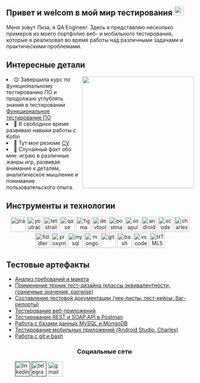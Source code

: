 
<h2> Привет и welcom в мой мир тестирования  <img src="https://raw.githubusercontent.com/Tarikul-Islam-Anik/Animated-Fluent-Emojis/master/Emojis/Smilies/Alien%20Monster.png" height="25" /> </h2>

<p> Меня зовут Лиза, я QA Engineer. Здесь я представляю несколько примеров из моего портфолио веб- и мобильного тестирования, которые я реализовал во время работы над различными задачами и практическими проблемами.
<h2>Интересные детали</h2>
<img align="right" src="https://github.com/Anmol-Baranwal/Cool-GIFs-For-GitHub/assets/74038190/af212da4-8588-4d7c-8400-16e56f2746a0" width="300">
<li> 😌 Завершила курс по функциональному тестированию ПО и продолжаю углублять знания в тестировании  <a href="тут должна быть ссылка на сертификат ">Функциональное тестирование ПО</a> </li> 
<li> 📖 В свободное время развиваю навыки работы с Kotlin </li>
<li>📙 Тут мое резюме <a href="">CV</a></li> 
<li>🧣 Случайный факт обо мне: играю в различные жанры игр, развивая внимание к деталям, аналитическое мышление и понимание пользовательского опыта.  </li>

<h2>Инструменты и технологии</h2>
<p align="center">
<img src="https://cdn.jsdelivr.net/gh/devicons/devicon/icons/jira/jira-original.svg" title="jira" alt="jira" width="40" height="40"/>
<img src="https://upload.wikimedia.org/wikipedia/commons/thumb/8/8d/YouTrack_Icon.svg/1024px-YouTrack_Icon.svg.png?20200803082248" title="youtrack" alt="youtrack" width="40" height="40"/>
<img src="https://codahosted.io/packs/21236/unversioned/assets/LOGO/ba1091c59bab89cd2fd0f289622731fe16113d7b00905abe64759c313a4b73b76c1b0426076ed76cb74752234c734131df46992d5b8b48fc13e264240e4f7119f736cfeb64df36ded54b5cbf6198b9cadedf18dd0cac5c7dbcd16e6336c29363cd1292ba" title="testrail" alt="tetstrail" width="40" height="40"/>
<img src="https://luna1.co/eb0187.png" title="qase" alt="qase" width="40" height="40"/>
<img src="https://cdn.jsdelivr.net/gh/devicons/devicon/icons/figma/figma-original.svg" title="figma" alt="figma" width="40" height="40"/>
<img src="https://d33wubrfki0l68.cloudfront.net/38b5c953a4667366685d55db55d057c86db1fc54/a0fdc/static/acae6b24d940347661ca901ea07f47c1/chrome-dev-logo-icon.png" title="devtools" alt="devtools" width="40" height="40"/>
<img src="https://www.svgrepo.com/show/354202/postman-icon.svg" title="postman" alt="postman" width="40" height="40"/>
<img src="https://encrypted-tbn0.gstatic.com/images?q=tbn:ANd9GcTDLj-17hLuPse4K5lo4VLNFRn89rjLSB-KKIZMdNjB0Q&s" title="soapui" alt="soapui" width="40" height="40"/>
 <img src="https://cdn.jsdelivr.net/gh/devicons/devicon/icons/androidstudio/androidstudio-original.svg" title="android-studio" alt="android-studio" width="40" height="40"/>
<img src="https://cdn.jsdelivr.net/gh/devicons/devicon/icons/xcode/xcode-original.svg" title="xcode" alt="xcode" width="40" height="40"/>
<img src="https://64.media.tumblr.com/c40e81596f30adf8690ee26aa12e888f/tumblr_inline_ob8z21ogTu1r2onau_400.png" title="charles-proxy" alt="charles-proxy" width="40" height="40"/>
<img src="https://www.megaleechers.com/storage/Fiddler-Everywhere-Icon.png" title="fiddler" alt="fiddler" width="40" height="40"/>
<img src="https://ph-files.imgix.net/f1aba60e-b071-4afd-bde6-7c123853a3ae.png?auto=format" title="proxyman" alt="proxyman" width="40" height="40"/>
<img src="https://cdn.jsdelivr.net/gh/devicons/devicon/icons/mysql/mysql-original.svg" title="mysql" alt="mysql" width="40" height="40"/>
<img src="https://cdn.jsdelivr.net/gh/devicons/devicon/icons/mongodb/mongodb-original.svg" title="mongodb" alt="mongodb" width="40" height="40"/>
<img src="https://cdn.jsdelivr.net/gh/devicons/devicon/icons/git/git-original.svg" title="git" alt="git" width="40" height="40"/>
<img src="https://upload.wikimedia.org/wikipedia/commons/thumb/4/4b/Bash_Logo_Colored.svg/1024px-Bash_Logo_Colored.svg.png?20180723054350" title="bash" alt="bash" width="40" height="40"/>
<img src="https://cdn.jsdelivr.net/gh/devicons/devicon/icons/vscode/vscode-original.svg" title="vscode" alt="vscode" width="40" height="40"/>
<img src="https://cdn-icons-png.flaticon.com/512/919/919827.png" title="HTML5" alt="HTML5" width="40" height="40"/>
</p>
<h2>Тестовые артефакты </h2>
<p> 
<ul>
<li>  <a href="https://github.com/Whitelur/theory">Анализ требований и макета </a>  </li>
<li>  <a href="https://github.com/Whitelur/design">Применение техник тест-дизайна (классы эквивалентности, граничные значения, pairwise) </a>  </li>
<li>  <a href="https://github.com/Whitelur/test_documentation">Составление тестовой документации (чек-листы, тест-кейсы, баг-репорты) </a>  </li>
<li>  <a href="https://github.com/Whitelur/web_testing">Тестирование веб-приложений </a>  </li>
<li>  <a href="https://github.com/Whitelur/Api">Тестирование REST и SOAP API в Postman </a>  </li>
<li>  <a href="https://github.com/Whitelur/database">Работа с базами данных MySQL и MongoDB </a>  </li>
<li>  <a href="https://github.com/Whitelur/mobile">Тестирование мобильных приложений (Android Studio, Charles) </a>  </li>
<li>  <a href="https://github.com/Whitelur/git_bash">Работа с git и bash </a>  </li>

<h3 align="center"> Социальные сети </h3>
<a href= ""><img src="https://img.icons8.com/?size=512&id=13930&format=png" width="40" height="40" alt="linkedin"/></a>
<a href= ""><img src="https://img.icons8.com/?size=512&id=63306&format=png" width="40" height="40" alt="telegram"/></a>
<a href= "lise1234979@gmail.com"><img src="https://img.icons8.com/?size=512&id=P7UIlhbpWzZm&format=png" width="40" height="40" alt="gmail"/></a>
</p>
